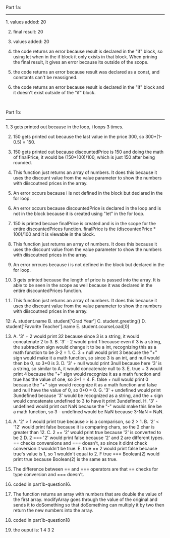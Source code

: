Part 1a:
<hr>
1. values added: 20

2. final result: 20

3. values added: 20

4. the code returns an error because result is declared in the "if" block, so using let when in the if block it only exists in that block. When prining the final result, it gives an error because its outside of the scope.

5. the code returns an error because result was declared as a const, and constants can't be reassigned.

6. the code returns an error because result is declared in the "if" block and it doesn't exist outside of the "if" block.

<br>

Part 1b:
<hr>
1. 3 gets printed out because in the loop, i loops 3 times.

2. 150 gets printed out because the last value in the price 300, so 300*(1-0.5) = 150.

3. 150 gets printed out because discountedPrice is 150 and doing the math of finalPrice, it would be (150*100)/100, which is just 150 after being rounded.

4. This function just returns an array of numbers. It does this because it uses the discount value from the value parameter to show the numbers with diiscoutned prices in the array.

5. An error occurs because i is not defined in the block but declared in the for loop.
6. An error occurs because discountedPrice is declared in the loop and is not in the block because it is created using "let" in the for loop.

7. 150 is printed becaue finalPrice is created and is in the scope for the entire discountedPrices function. finalPrice is the (discountedPrice * 100)/100 and it is viewable in the block.

8. This function just returns an array of numbers. It does this because it uses the discount value from the value parameter to show the numbers with diiscoutned prices in the array. 

9.  An error orrcues because i is not defined in the block but declared in the for loop.

10. 3 gets printed because the length of price is passed into the array. It is able to be seen in the scope as well because it was declared 
in the entire discountedPrices function.

11. This function just returns an array of numbers. It does this because it uses the discount value from the value parameter to show the numbers with diiscoutned prices in the array.

12: 
    A. student.name
    B. student['Grad Year']
    C. student.greeting()
    D. student['Favorite Teacher'].name
    E. student.courseLoad[0]

13.
    A. '3' + 2 would print 32 because since 3 is a string, it would concatenate 2 to 3.
    B. '3' - 2 would print 1 because even if 3 is a string, the subtraction sign would change it to be a int, recognizing this as a math function to be 3-2 = 1.
    C. 3 + null would print 3 beacuse the "+" sign would make it a math function, so since 3 is an int, and null would then be 0, so 3+0 is 3.
    D. '3' + null would print 3null because here '3' is a string, so similar to A, it would concatenate null to 3.
    E. true + 3 would print 4 because the "+" sign would recognize it as a math function and true has the value of one, so 3+1 = 4.
    F. false + null would print 0 because the "+" sign would recognize it as a math function and false and null have the value of 0, so 0+0 = 0.
    G. '3' + undefined would print 3undefined because '3' would be recognized as a string, and the + sign would concatenate undefined to 3 to have it print 3undefined.
    H. '3' - undefined would print out NaN because the "-" would make this line be a math function, so 3 - undefined would be NaN because 3-NaN = NaN.

14.
    A. '2' > 1 would print true because > is a comparison, so 2 > 1.
    B. '2' < '12' would print false because it is comparing chars, so the 2 char is greater than 12.
    C. 2 == '2' would print true because '2' is converted to be 2
    D. 2 === '2' would print false because '2' and 2 are different types. == checks conversions and === doesn't, so since it didnt check conversion it wouldn't be true.
    E. true == 2 would print false because true's value is 1, so 1 wouldn't equal to 2.
    F true === Boolean(2) would print true because Boolean(2) is the same as true.

15. The difference between == and === operators are that == checks for type conversion and === doesn't.

16. coded in part1b-question16.

17. The function returns an array with numbers that are double the value of the first array. modifyArray goes through the value of the original and sends it to doSomething so that doSomething can multiply it by two then return the new numbers into the array.

18. coded in part1b-question18

19. the ouput is:
    1
    4
    3
    2
    